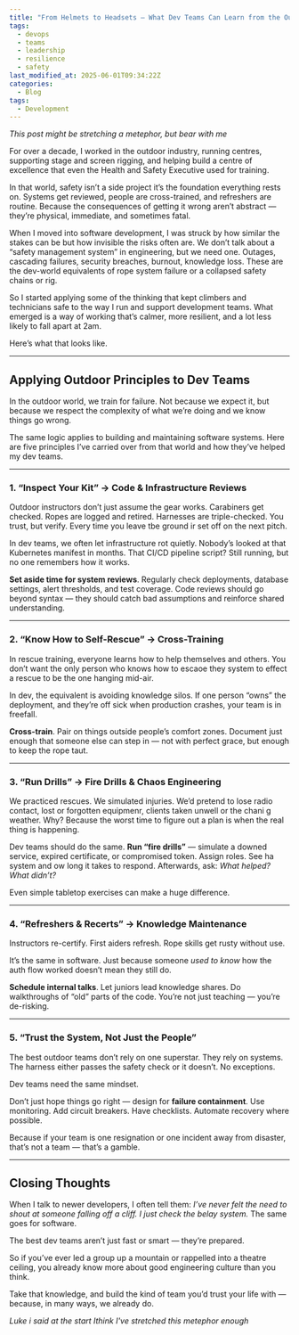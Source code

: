 ```yaml
---
title: "From Helmets to Headsets — What Dev Teams Can Learn from the Outdoor Industry"
tags: 
  - devops
  - teams
  - leadership
  - resilience
  - safety
last_modified_at: 2025-06-01T09:34:22Z
categories:
  - Blog
tags:
  - Development
---
```


*This post might be stretching a metephor, but bear with me*

For over a decade, I worked in the outdoor industry, running centres, supporting stage and screen rigging, and helping build a centre of excellence that even the Health and Safety Executive used for training.

In that world, safety isn’t a side project it’s the foundation everything rests on. Systems get reviewed, people are cross-trained, and refreshers are routine. Because the consequences of getting it wrong aren’t abstract — they’re physical, immediate, and sometimes fatal.

When I moved into software development, I was struck by how similar the stakes can be but how invisible the risks often are. We don’t talk about a “safety management system” in engineering, but we need one. Outages, cascading failures, security breaches, burnout, knowledge loss. These are the dev-world equivalents of rope system failure or a collapsed safety chains or rig.

So I started applying some of the thinking that kept climbers and technicians safe to the way I run and support development teams. What emerged is a way of working that’s calmer, more resilient, and a lot less likely to fall apart at 2am.

Here’s what that looks like.

---

## Applying Outdoor Principles to Dev Teams

In the outdoor world, we train for failure. Not because we expect it, but because we respect the complexity of what we’re doing and we know things go wrong. 

The same logic applies to building and maintaining software systems. Here are five principles I’ve carried over from that world and how they’ve helped my dev teams.

---

### 1. “Inspect Your Kit” → Code & Infrastructure Reviews

Outdoor instructors don’t just assume the gear works. Carabiners get checked. Ropes are logged and retired. Harnesses are triple-checked. You trust, but verify. Every time you leave tbe ground ir set off on the next pitch. 

In dev teams, we often let infrastructure rot quietly. Nobody’s looked at that Kubernetes manifest in months. That CI/CD pipeline script? Still running, but no one remembers how it works.

**Set aside time for system reviews**. Regularly check deployments, database settings, alert thresholds, and test coverage. Code reviews should go beyond syntax — they should catch bad assumptions and reinforce shared understanding.

---

### 2. “Know How to Self-Rescue” → Cross-Training

In rescue training, everyone learns how to help themselves and others. You don’t want the only person who knows how to escaoe  they system to effect a rescue to be the one hanging mid-air.

In dev, the equivalent is avoiding knowledge silos. If one person “owns” the deployment, and they’re off sick when production crashes, your team is in freefall.

**Cross-train**. Pair on things outside people’s comfort zones. Document just enough that someone else can step in — not with perfect grace, but enough to keep the rope taut.

---

### 3. “Run Drills” → Fire Drills & Chaos Engineering

We practiced rescues. We simulated injuries. We’d pretend to lose radio contact, lost or forgotten equipmenr, clients taken unwell or the chani g weather. Why? Because the worst time to figure out a plan is when the real thing is happening.

Dev teams should do the same. **Run “fire drills”** — simulate a downed service, expired certificate, or compromised token. Assign roles. See ha system and ow long it takes to respond. Afterwards, ask: *What helped? What didn’t?*

Even simple tabletop exercises can make a huge difference.

---

### 4. “Refreshers & Recerts” → Knowledge Maintenance

Instructors re-certify. First aiders refresh. Rope skills get rusty without use.

It’s the same in software. Just because someone *used to know* how the auth flow worked doesn’t mean they still do.

**Schedule internal talks**. Let juniors lead knowledge shares. Do walkthroughs of “old” parts of the code. You’re not just teaching — you’re de-risking.

---

### 5. “Trust the System, Not Just the People”

The best outdoor teams don’t rely on one superstar. They rely on systems. The harness either passes the safety check or it doesn’t. No exceptions.

Dev teams need the same mindset.

Don’t just hope things go right — design for **failure containment**. Use monitoring. Add circuit breakers. Have checklists. Automate recovery where possible.

Because if your team is one resignation or one incident away from disaster, that’s not a team — that’s a gamble.

---

## Closing Thoughts

When I talk to newer developers, I often tell them: *I’ve never felt the need to shout at someone falling off a cliff. I just check the belay system.* The same goes for software.

The best dev teams aren’t just fast or smart — they’re prepared.

So if you’ve ever led a group up a mountain or rappelled into a theatre ceiling, you already know more about good engineering culture than you think.

Take that knowledge, and build the kind of team you’d trust your life with — because, in many ways, we already do.

*Luke i said at the start Ithink I've stretched this metephor enough*
